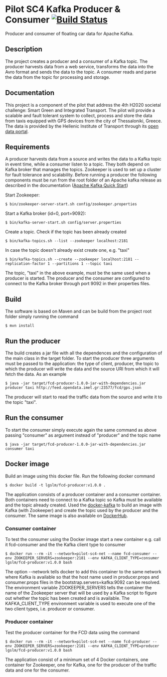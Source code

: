 Pilot SC4 Kafka Producer & Consumer [![Build Status](https://travis-ci.org/big-data-europe/pilot-sc4-kafka-producer.svg?branch=master)](https://travis-ci.org/big-data-europe/pilot-sc4-kafka-producer)
===================================
Producer and consumer of floating car data for Apache Kafka. 

## Description
The project creates a producer and a consumer of a Kafka topic. The producer harvests data from a web service, transforms the data into the Avro format and sends the data 
to the topic. A consumer reads and parse the data from the topic for processing and storage.

## Documentation 
This project is a component of the pilot that address the 4th H2020 societal challenge: Smart Green and Integrated Transport. 
The pilot will provide a scalable and fault tolerant system to collect, process and store the data from taxis equipped with GPS devices from the city of Thessaloniki, Greece. The data is provided by the Hellenic Institute of Transport through its [open data portal](http://opendata.imet.gr/dataset/fcd-gps).

## Requirements 
A producer harvests data from a source and writes the data to a Kafka topic in event time, while a consumer listen to a topic. They both depend on Kafka broker that manages the topics. 
Zookeeper is used to set up a cluster for fault tolerance and scalability. Before running a producer the following components must be run from the root folder of an Apache kafka release
as described in the documentation ([Apache Kafka Quick Start](http://kafka.apache.org/documentation.html#quickstart))

Start Zookeeper:    

    $ bin/zookeeper-server-start.sh config/zookeeper.properties

Start a Kafka broker (id=0, port=9092):        

    $ bin/kafka-server-start.sh config/server.properties

Create  a topic. Check if the topic has been already created

    $ bin/kafka-topics.sh --list --zookeeper localhost:2181
    
In case the topic doesn't already exist create one, e.g. "taxi"      

    $ bin/kafka-topics.sh --create --zookeeper localhost:2181 --replication-factor 1 --partitions 1 --topic taxi

The topic, "taxi" in the above example, must be the same used when a producer is started. The producer and the consumer are configured to connect to the Kafka broker
through port 9092 in their properties files. 
 
## Build 
The software is based on Maven and can be build from the project root folder simply running the command

    $ mvn install

## Run the producer 
The build creates a jar file with all the dependences and the configuration of the main class in the target folder. 
To start the producer three arguments must be passed to the application: the type of client, producer, the topic to which
the producer will write the data and the source URI from which it will fetch the data. As an example

    $ java -jar target/fcd-producer-1.0.0-jar-with-dependencies.jar producer taxi http://feed.opendata.imet.gr:23577/fcd/gps.json

The producer will start to read the traffic data from the source and write it to the topic "taxi". 

## Run the consumer
To start the consumer simply execute again the same command as above passing "consumer" as argument instead of "producer" and the topic name

    $ java -jar target/fcd-producer-1.0.0-jar-with-dependencies.jar consumer taxi


## Docker image
Build an image using this docker file. Run the following docker command

    $ docker build -t lgslm/fcd-producer:v1.0.0 .

The application consists of a producer container and a consumer container. Both containers need to connect to a Kafka topic so Kafka must be available and the topic
already created. Used the [docker-kafka](https://github.com/luigiselmi/docker-kafka) to build an image with Kafka (with Zookeeper) and create the topic used by the 
producer and the consumer. The same image is also available on [DockerHub](https://hub.docker.com/repository/docker/lgslm/kafka).
 
### Consumer container
To test the consumer using the Docker image start a new container e.g. call it fcd-consumer  and the the Kafka client type to consumer

    $ docker run --rm -it --network=pilot-sc4-net --name fcd-consumer --env ZOOKEEPER_SERVERS=zookeeper:2181 --env KAFKA_CLIENT_TYPE=consumer lgslm/fcd-producer:v1.0.0 bash

The option --network tells docker to add this container to the same network where Kafka is available so that the host name used in producer.props and consumer.props files
in the bootstrap.servers=kafka:9092 can be resolved. The environment variable ZOOKEEPER_SERVERS tells the container the name of the Zookeeper server that
will be used by a Kafka script to figure out whether the topic has been created and is available. The KAFKA_CLIENT_TYPE environment variable is used to execute one of the
two client types, i.e. producer or consumer.

### Producer container
Test the producer container for the FCD data using the command

    $ docker run --rm -it --network=pilot-sc4-net --name fcd-producer --env ZOOKEEPER_SERVERS=zookeeper:2181 --env KAFKA_CLIENT_TYPE=producer lgslm/fcd-producer:v1.0.0 bash

The application consist of a minimum set of 4 Docker containers, one container for Zookeeper, one for Kafka, one for the producer of the traffic data and one for the consumer.
